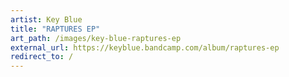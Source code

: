 ```yaml
---
artist: Key Blue
title: "RAPTURES EP"
art_path: /images/key-blue-raptures-ep
external_url: https://keyblue.bandcamp.com/album/raptures-ep
redirect_to: /
---
```

